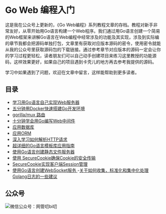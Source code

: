 # Go Web 编程入门

这是我在公众号上更新的，《Go Web编程》系列教程文章的存档。教程对新手非常友好，从零开始用Go语言构建一个Web程序。我们通过用Go语言创建一个简易的Web框架来讲解Go语言在Web编程中经常涉及的功能及其实现，涉及到实际编的章节我都会把源码单独打包，文章里有获取对应版本源码的密令，使用密令就能从我的公众号里获取源码包的下载链接。通过参考章节对应版本的源码一定会让你的学习过程更轻松，读者朋友们可以自己动手创建项目来练习这里教授的功能源码，这样效果更好，如果自己的项目遇到卡壳儿的地方再去参考我提供的源码。

学习中如果遇到了问题，欢迎在文章中留言，这样能帮助到更多读者。


## 目录
- [学习用Go语言自己实现Web服务器](https://mp.weixin.qq.com/s?__biz=MzUzNTY5MzU2MA==&mid=2247484112&idx=1&sn=79d0d3167d0d962fe41ec00cdafffbb0&chksm=fa80d347cdf75a51183182f14622af766538ca0c5335012e5e1cc50b100e78f2954fa3943770&token=708416499&lang=zh_CN#rd)
- [五分钟用Docker快速搭建Go开发环境](https://mp.weixin.qq.com/s?__biz=MzUzNTY5MzU2MA==&mid=2247484127&idx=1&sn=f5286405728b2d4f657e16cfdb6f07cc&chksm=fa80d348cdf75a5e1f95fdfb3a0d703cee59d6560e5b377f3a0bfe6770ca7bf236eadb0a7e44&token=708416499&lang=zh_CN#rd)
- [gorilla/mux 路由](https://mp.weixin.qq.com/s?__biz=MzUzNTY5MzU2MA==&mid=2247484172&idx=1&sn=6dc988c86c3572a8092bdc79feb8d4e8&chksm=fa80d29bcdf75b8d06fc56366352671131c06e1c299a4929a56d7f5ab7137d1e1aec213c5e40&token=1670923354&lang=zh_CN#rd)
- [十分钟学会用Go编写Web中间件](https://mp.weixin.qq.com/s?__biz=MzUzNTY5MzU2MA==&mid=2247484180&idx=1&sn=b66497c5428c25577068f18132b2d59d&chksm=fa80d283cdf75b95cc49d08c56d0fa9b00c47d0457c894be3ca3ea02bd3c404cfb5312fa1d93&token=730660954&lang=zh_CN#rd)
- [应用数据库](https://mp.weixin.qq.com/s?__biz=MzUzNTY5MzU2MA==&mid=2247484200&idx=1&sn=a6d41c6aa4b3e22eac313966fb7eac57&scene=19#wechat_redirect)
- [应用ORM](https://mp.weixin.qq.com/s?__biz=MzUzNTY5MzU2MA==&mid=2247484212&idx=1&sn=fc64a905c8f32acab908cc7d3d848680&chksm=fa80d2a3cdf75bb5f47244145b965e9be3ee002270154f53a1c16802a375001cd7822490986d&token=386954690&lang=zh_CN#rd)
- [深入学习如何解析HTTP请求](https://mp.weixin.qq.com/s?__biz=MzUzNTY5MzU2MA==&mid=2247484246&idx=1&sn=6de3644dcb1877a3e205745aaf9fed71&chksm=fa80d2c1cdf75bd78fbedbfc28931b213986bc861c757c8d0a1ad3efa088726a7e176bde2f61&token=1075978729&lang=zh_CN#rd)
- [超详细的Go语言模板库应用指南](https://mp.weixin.qq.com/s?__biz=MzUzNTY5MzU2MA==&mid=2247484271&idx=1&sn=6dfef42f172b6a177fd372e619796991&chksm=fa80d2f8cdf75bee931b7516f41e0aa4ba48b38d41ecce1fec055c255aaa51a5a828f7450f4e&token=1975536642&lang=zh_CN#rd)
- [使用Go语言创建静态文件服务器](https://mp.weixin.qq.com/s?__biz=MzUzNTY5MzU2MA==&mid=2247484278&idx=1&sn=488a0c0304237e15c53c74ebd7a8296a&chksm=fa80d2e1cdf75bf70efcf95f708bc54cf9564f1f22340754abef14ee0baf2a181d48230723c5&token=44329373&lang=zh_CN#rd)
- [使用 SecureCookie确保Cookie的安全传输](https://mp.weixin.qq.com/s?__biz=MzUzNTY5MzU2MA==&mid=2247484287&idx=1&sn=54baf9ab1739b2001a2e1aec6d6a2d66&chksm=fa80d2e8cdf75bfe8110856f8719be79db94a7de96fe771b9d38ea1d9a93957e7122c5fce780&token=975323517&lang=zh_CN#rd)
- [SecureCookie实现客户端Session管理](https://mp.weixin.qq.com/s?__biz=MzUzNTY5MzU2MA==&mid=2247484297&idx=1&sn=a1d647f0f3f2996a3dc1d06b9cfaaa9b&chksm=fa80d21ecdf75b089e0dc1d4a914688ef1e9c416366fd4562f7bff961c5ecdf6c4a5dfc71880&token=1228657490&lang=zh_CN#rd)
- [使用Go语言创建WebSocket服务
](https://mp.weixin.qq.com/s?__biz=MzUzNTY5MzU2MA==&mid=2247484313&idx=1&sn=a5c096466a5dbf4ec83eab2ba5992d7f&chksm=fa80d20ecdf75b18476a010bde5c5707e2bd3915f4c3e4e4ad4159baa541bb921c571d1f898b&token=1667524815&lang=zh_CN#rd)
-[关于如何收集，标准化和集中化处理Golang日志的一些建议
](https://mp.weixin.qq.com/s?__biz=MzUzNTY5MzU2MA==&mid=2247484320&idx=1&sn=d6c4b46c7e106ca14368c0772b8c803a&chksm=fa80d237cdf75b2194539edf548abad7aaba64b998d3abab6d441b15fdbbaf1eddd258c0c30e&token=1940467894&lang=zh_CN#rd)


## 公众号

![微信公众号：网管叨bi叨](https://github.com/kevinyan815/Learning_Laravel_Kernel/blob/master/images/WX20200119-143845%402x.png)
